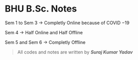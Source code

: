 # BHU B.Sc. Notes

Sem $1$ to Sem $3$ &rarr; Completly Online because of COVID $- 19$

Sem $4$ &rarr; Half Online and Half Offline

Sem $5$ and Sem $6$ &rarr; Completly Offline

> All codes and notes are written by ***Suraj Kumar Yadav***